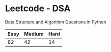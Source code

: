 # Leetcode - DSA

Data Structure and Algorithm Questions in Python

| Easy   |  Medium  | Hard |
|--------|----------|------|
|   82   |    42    |  14  |
